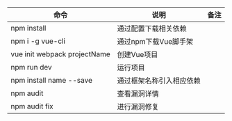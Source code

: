 |命令|说明|备注|
|----|----|----|
|npm install|通过配置下载相关依赖|
|npm i -g vue-cli|通过npm下载Vue脚手架|
|vue init webpack projectName|创建Vue项目|
|npm run dev|运行项目|
|npm install name --save|通过框架名称引入相应依赖|
|npm audit|查看漏洞详情|
|npm audit fix|进行漏洞修复|